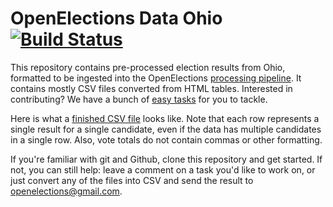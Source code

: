 # OpenElections Data Ohio [![Build Status](https://github.com/openelections/openelections-data-oh/actions/workflows/format_tests.yml/badge.svg?branch=master)](https://github.com/openelections/openelections-data-oh/actions)

This repository contains pre-processed election results from Ohio, formatted to be ingested into the OpenElections [processing pipeline](http://docs.openelections.net/guide/). It contains mostly CSV files converted from HTML tables. Interested in contributing? We have a bunch of [easy tasks](https://github.com/openelections/openelections-data-oh/labels/easy%20task) for you to tackle.

Here is what a [finished CSV file](https://github.com/openelections/openelections-data-oh/blob/master/2000/20001107__oh__general__president.csv) looks like. Note that each row represents a single result for a single candidate, even if the data has multiple candidates in a single row. Also, vote totals do not contain commas or other formatting.

If you're familiar with git and Github, clone this repository and get started. If not, you can still help: leave a comment on a task you'd like to work on, or just convert any of the files into CSV and send the result to openelections@gmail.com.

